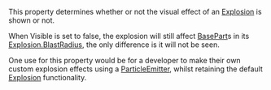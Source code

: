 This property determines whether or not the visual effect of an [Explosion](https://developer.roblox.com/en-us/api-reference/class/Explosion) is shown or not.

When Visible is set to false, the explosion will still affect [BasePart](https://developer.roblox.com/en-us/api-reference/class/BasePart)s in its [Explosion.BlastRadius](https://developer.roblox.com/en-us/api-reference/property/Explosion/BlastRadius), the only difference is it will not be seen.

One use for this property would be for a developer to make their own custom explosion effects using a [ParticleEmitter](https://developer.roblox.com/en-us/api-reference/class/ParticleEmitter), whilst retaining the default [Explosion](https://developer.roblox.com/en-us/api-reference/class/Explosion) functionality.